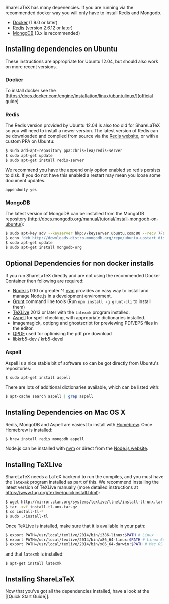

ShareLaTeX has many depenencies. If you are running via the recommended docker way you will only have to install Redis and Mongodb.

* [Docker](https://www.docker.com/) (1.9.0 or later)
* [Redis](http://redis.io/topics/quickstart) (version 2.6.12 or later)
* [MongoDB](http://docs.mongodb.org/manual/installation/) (3.x is recommended)

## Installing dependencies on Ubuntu

These instructions are appropriate for Ubuntu 12.04, but should also work on more recent versions.

### Docker
To install docker see the [https://docs.docker.com/engine/installation/linux/ubuntulinux/](official guide)


### Redis

The Redis version provided by Ubuntu 12.04 is also too old for ShareLaTeX so you will need to install a newer version. The latest version of Redis can be downloaded and compiled from source via the [Redis website](http://redis.io/), or with a custom PPA on Ubuntu:

```sh
$ sudo add-apt-repository ppa:chris-lea/redis-server
$ sudo apt-get update
$ sudo apt-get install redis-server
```

We recommend you have the append only option enabled so redis persists to disk. If you do not have this enabled a restart may mean you loose some document updates.

    appendonly yes
 
### MongoDB

The latest version of MongoDB can be installed from the MongoDB repository (http://docs.mongodb.org/manual/tutorial/install-mongodb-on-ubuntu/):

```sh
$ sudo apt-key adv --keyserver hkp://keyserver.ubuntu.com:80 --recv 7F0CEB10
$ echo 'deb http://downloads-distro.mongodb.org/repo/ubuntu-upstart dist 10gen' | sudo tee /etc/apt/sources.list.d/mongodb.list
$ sudo apt-get update
$ sudo apt-get install mongodb-org
```


## Optional Dependencies for non docker installs

If you run ShareLaTeX directly and are not using the recommended Docker Container then following are required:

* [Node.js](http://nodejs.org/) 0.10 or greater.^1 [nvm](https://github.com/creationix/nvm) provides an easy way to install and manage Node.js in a development environment.
* [Grunt](http://gruntjs.com/) command line tools (Run `npm install -g grunt-cli` to install them)
* [TeXLive](https://www.tug.org/texlive/) 2013 or later with the `latexmk` program installed.
* [Aspell](http://aspell.net/) for spell checking, with appropriate dictionaries installed.
* imagemagick, optipng and ghostscript for previewing PDF/EPS files in the editor.
* [QPDF](http://qpdf.sourceforge.net/) used for optimising the pdf pre download
* libkrb5-dev / krb5-devel


### Aspell

Aspell is a nice stable bit of software so can be got directly from Ubuntu's repositories:

```sh
$ sudo apt-get install aspell
```

There are lots of additional dictionaries available, which can be listed with:

```sh
$ apt-cache search aspell | grep aspell
```

## Installing Dependencies on Mac OS X

Redis, MongoDB and Aspell are easiest to install with [Homebrew](http://brew.sh/). Once Homebrew is installed:

```sh
$ brew install redis mongodb aspell
```

Node.js can be installed with [nvm](https://github.com/creationix/nvm) or direct from the [Node.js website](http://nodejs.org/).

## Installing TeXLive

ShareLaTeX needs a LaTeX backend to run the compiles, and you must have the `latexmk` program installed as part of this. We recommend installing the latest version of TeXLive manually (more detailed instructions at https://www.tug.org/texlive/quickinstall.html):

```sh
$ wget http://mirror.ctan.org/systems/texlive/tlnet/install-tl-unx.tar.gz
$ tar -xvf install-tl-unx.tar.gz
$ cd install-tl-*
$ sudo ./install-tl
```
Once TeXLive is installed, make sure that it is available in your path:

```sh
$ export PATH=/usr/local/texlive/2014/bin/i386-linux:$PATH # Linux
$ export PATH=/usr/local/texlive/2014/bin/x86_64-linux:$PATH # Linux 64-bit
$ export PATH=/usr/local/texlive/2014/bin/x86_64-darwin:$PATH # Mac OS X
```

and that `latexmk` is installed:

```sh
$ apt-get install latexmk
```

## Installing ShareLaTeX

Now that you've got all the dependencies installed, have a look at the [[Quick Start Guide]].